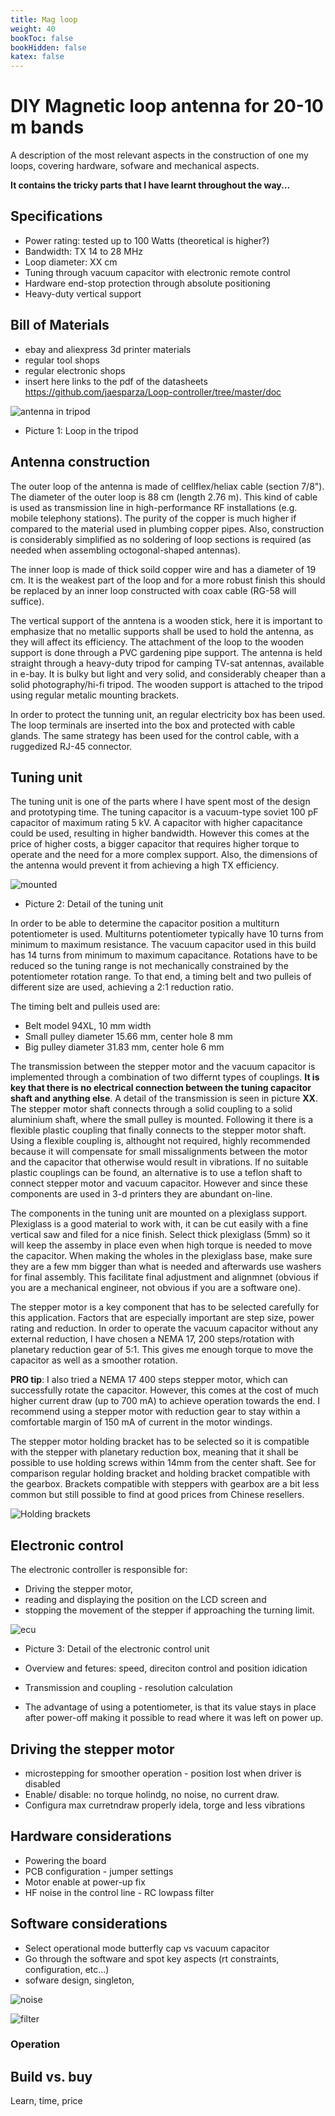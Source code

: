 ```yaml
---
title: Mag loop
weight: 40
bookToc: false
bookHidden: false
katex: false
---
```


# DIY Magnetic loop antenna for 20-10 m bands

A description of the most relevant aspects in the construction of one my loops, covering hardware, sofware and mechanical aspects.

**It contains the tricky parts that I have learnt throughout the way...**

## Specifications
* Power rating: tested up to 100 Watts (theoretical is higher?)
* Bandwidth: TX 14 to 28 MHz
* Loop diameter: XX cm
* Tuning through vacuum capacitor with electronic remote control
* Hardware end-stop protection through absolute positioning
* Heavy-duty vertical support

## Bill of Materials
* ebay and aliexpress 3d printer materials
* regular tool shops
* regular electronic shops
* insert here links to the pdf of the datasheets https://github.com/jaesparza/Loop-controller/tree/master/doc

![antenna in tripod]() 
* Picture 1: Loop in the tripod

## Antenna construction

The outer loop of the antenna is made of cellflex/heliax cable (section 7/8"). The diameter of the outer loop is 88 cm (length 2.76 m). This kind of cable is used as transmission line in high-performance RF installations (e.g. mobile telephony stations). The purity of the copper is much higher if compared to the material used in plumbing copper pipes. Also, construction is considerably simplified as no soldering of loop sections is required (as needed when assembling octogonal-shaped antennas).

The inner loop is made of thick soild copper wire and has a diameter of 19 cm. It is the weakest part of the loop and for a more robust finish this should be replaced by an inner loop constructed with coax cable (RG-58 will suffice).

The vertical support of the anntena is a wooden stick, here it is important to emphasize that no metallic supports shall be used to hold the antenna, as they will affect its efficiency. The attachment of the loop to the wooden support is done through a PVC gardening pipe support. The antenna is held straight through a heavy-duty tripod for camping TV-sat antennas, available in e-bay. It is bulky but light and very solid, and considerably cheaper than a solid photography/hi-fi tripod. The wooden support is attached to the tripod using regular metalic mounting brackets.

In order to protect the tunning unit, an regular electricity box has been used. The loop terminals are inserted into the box and protected with cable glands. The same strategy has been used for the control cable, with a ruggedized RJ-45 connector.

## Tuning unit
The tuning unit is one of the parts where I have spent most of the design and prototyping time. The tuning capacitor is a vacuum-type soviet 100 pF capacitor of maximum rating 5 kV. A capacitor with higher capacitance could be used, resulting in higher bandwidth. However this comes at the price of higher costs, a bigger capacitor that requires higher torque to operate and the need for a more complex support. Also, the dimensions of the antenna would prevent it from achieving a high TX efficiency.

![mounted](/img/tunningUnitResized.jpg)
* Picture 2: Detail of the tuning unit

In order to be able to determine the capacitor position a multiturn potentiometer is used. Multiturns potentiometer typically have 10 turns from minimum to maximum resistance. The vacuum capacitor used in this build has 14 turns from minimum to maximum capacitance. Rotations have to be reduced so the tuning range is not mechanically constrained by the potentiometer rotation range. To that end, a timing belt and two pulleis of different size are used, achieving a 2:1 reduction ratio.

The timing belt and pulleis used are:
* Belt model 94XL, 10 mm width
* Small pulley diameter 15.66 mm, center hole 8 mm
* Big pulley diameter 31.83 mm, center hole 6 mm

The transmission between the stepper motor and the vacuum capacitor is implemented through a combination of two differnt types of couplings. **It is key that there is no electrical connection between the tuning capacitor shaft and anything else**. A detail of the transmission is seen in picture **XX**. The stepper motor shaft connects through a solid coupling to a solid aluminium shaft, where the small pulley is mounted. Following it there is a flexible plastic coupling that finally connects to the stepper motor shaft. Using a flexible coupling is, althought not required, highly recommended because it will compensate for small missalignments between the motor and the capacitor that otherwise would result in vibrations. If no suitable plastic couplings can be found, an alternative is to use a teflon shaft to connect stepper motor and vacuum capacitor. However and since these components are used in 3-d printers they are abundant on-line.

The components in the tuning unit are mounted on a plexiglass support. Plexiglass is a good material to work with, it can be cut easily with a fine vertical saw and filed for a nice finish. Select thick plexiglass (5mm) so it will keep the assemby in place even when high torque is needed to move the capacitor. When making the wholes in the plexiglass base, make sure they are a few mm bigger than what is needed and afterwards use washers for final assembly. This facilitate final adjustment and alignmnet (obvious if you are a mechanical engineer, not obvious if you are a software one).

The stepper motor is a key component that has to be selected carefully for this application. Factors that are especially important are step size, power rating and reduction. In order to operate the vacuum capacitor without any external reduction, I have chosen a NEMA 17, 200 steps/rotation with planetary reduction gear of 5:1. This gives me enough torque to move the capacitor as well as a smoother rotation.

**PRO tip**: I also tried a NEMA 17 400 steps stepper motor, which can successfully rotate the capacitor. However, this comes at the cost of much higher current draw (up to 700 mA) to achieve operation towards the end. I recommend using a stepper motor with reduction gear to stay within a comfortable margin of 150 mA of current in the motor windings. 

The stepper motor holding bracket has to be selected so it is compatible with the stepper with planetary reduction box, meaning that it shall be possible to use holding screws within 14mm from the center shaft. See for comparison regular holding bracket and holding bracket compatible with the gearbox. Brackets compatible with steppers with gearbox are a bit less common but still possible to find at good prices from Chinese resellers.

![Holding brackets]()

## Electronic control

The electronic controller is responsible for: 
* Driving the stepper motor,
* reading and displaying the position on the LCD screen and
* stopping the movement of the stepper if approaching the turning limit.

![ecu]()
* Picture 3: Detail of the electronic control unit

* Overview and fetures: speed, direciton control and position idication
* Transmission and coupling - resolution calculation
* The advantage of using a potentiometer, is that its value stays in place after power-off making it possible to read where it was left on power up.

## Driving the stepper motor
* microstepping for smoother operation - position lost when driver is disabled
* Enable/ disable: no torque holindg, no noise, no current draw.
* Configura max curretndraw properly idela, torge and less vibrations

## Hardware considerations
* Powering the board
* PCB configuration - jumper settings
* Motor enable at power-up fix
* HF noise in the control line - RC lowpass filter

## Software considerations
* Select operational mode butterfly cap vs vacuum capacitor 
* Go through the software and spot key aspects (rt constraints, configuration, etc...)
* sofware design, singleton, 

![noise]()

![filter]()

### Operation

## Build vs. buy

Learn, time, price